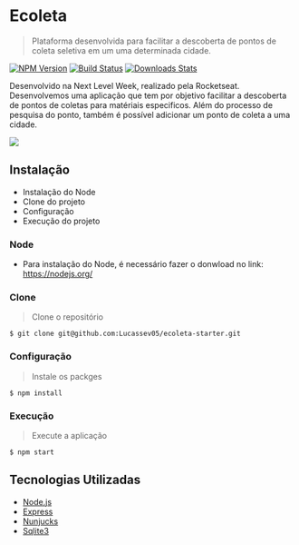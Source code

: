 # Ecoleta
> Plataforma desenvolvida para facilitar a descoberta de pontos de coleta seletiva em um uma determinada cidade.

[![NPM Version][npm-image]][npm-url]
[![Build Status][travis-image]][travis-url]
[![Downloads Stats][npm-downloads]][npm-url]

Desenvolvido na Next Level Week, realizado pela Rocketseat. 
Desenvolvemos uma aplicação que tem por objetivo facilitar a descoberta de pontos de coletas para matériais especificos.
Além do processo de pesquisa do ponto, também é possível adicionar um ponto de coleta a uma cidade.

![](../header.png)

## Instalação

- Instalação do Node
- Clone do projeto
- Configuração
- Execução do projeto

### Node

- Para instalação do Node, é necessário fazer o donwload no link: https://nodejs.org/

### Clone

> Clone o repositório

```shell
$ git clone git@github.com:Lucassev05/ecoleta-starter.git
```

### Configuração

> Instale os packges

```shell
$ npm install
```

### Execução
> Execute a aplicação

```shell
$ npm start
```

## Tecnologias Utilizadas
- <a href="https://nodejs.org/" target="_blank">Node.js</a>
- <a href="https://expressjs.com/" target="_blank">Express</a>
- <a href="https://mozilla.github.io/nunjucks/" target="_blank">Nunjucks</a>
- <a href="https://www.sqlite.org/" target="_blank">Sqlite3</a>

[npm-image]: https://img.shields.io/npm/v/datadog-metrics.svg?style=flat-square
[npm-url]: https://npmjs.org/package/datadog-metrics
[npm-downloads]: https://img.shields.io/npm/dm/datadog-metrics.svg?style=flat-square
[travis-image]: https://img.shields.io/travis/dbader/node-datadog-metrics/master.svg?style=flat-square
[travis-url]: https://travis-ci.org/dbader/node-datadog-metrics
